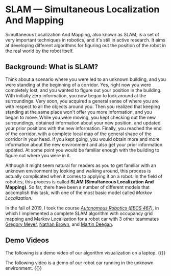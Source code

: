 # SLAM — Simultaneous Localization And Mapping


Simultaneous Localization And Mapping, also known as SLAM, is a set of very important techniques in robotics, and it's still in active research. It aims at developing different algorithms for figuring out the position of the robot in the real world by the robot itself.

<!--more-->

## Background: What is SLAM?

Think about a scenario where you were led to an unknown building, and you were standing at the beginning of a corridor. Yes, right now you were completely lost, and you wanted to figure out your position in the building. With initially zero information, you now began to look around at the surroundings. Very soon, you acquired a general sense of where you are with respect to all the objects around you. Then you realized that keeping standing at the same place won't offer you more information, and you began to move. While you were moving, you kept checking out the new surroundings, obtained information about your new position, and updated your prior positions with the new information. Finally, you reached the end of the corridor, with a complete local map of the general shape of the corridor in your head. If you kept going, you would obtain more and more information about the new environment and also get your prior information updated. At some point you would be familiar enough with the building to figure out where you were in it.

Although it might seem natural for readers as you to get familiar with an unknown environment by looking and walking around, this process is actually complicated when it comes to applying it on a robot. In the field of robotics, this process is called **SLAM (Simultaneous Localization And Mapping)**. So far, there have been a number of different models that accomplish this task, with one of the most basic model called *Markov Localization*.

In the fall of 2019, I took the course [*Autonomous Robotics (EECS 467)*](https://web.eecs.umich.edu/~kuipers/teaching/eecs467-F19.html), in which I implemented a complete SLAM algorithm with occupancy grid mapping and Markov Localization for a robot car with 3 other teammates [Gregory Meyer](https://github.com/Gregory-Meyer), [Nathan Brown](https://github.com/nlbrown2), and [Martin Deegan](https://github.com/martindeegan).

## Demo Videos

The following is a demo video of our algorithm visualization on a laptop.
{{<youtube zsRtV_YeBbc>}}

The following video is a demo of our robot car running in the unknown environment.
{{<youtube qiB47C4CRBo>}}

